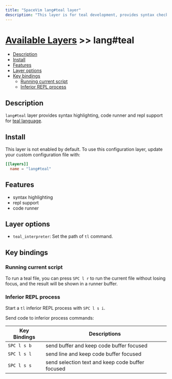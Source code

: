 ```yaml
---
title: "SpaceVim lang#teal layer"
description: "This layer is for teal development, provides syntax checking, code runner and repl support for teal files."
---
```


# [Available Layers](../../) >> lang#teal

<!-- vim-markdown-toc GFM -->

- [Description](#description)
- [Install](#install)
- [Features](#features)
- [Layer options](#layer-options)
- [Key bindings](#key-bindings)
  - [Running current script](#running-current-script)
  - [Inferior REPL process](#inferior-repl-process)

<!-- vim-markdown-toc -->

## Description

`lang#teal` layer provides syntax highlighting, code runner and repl support for [teal language](https://github.com/teal-language/tl).

## Install

This layer is not enabled by default.
To use this configuration layer, update your custom configuration file with:

```toml
[[layers]]
  name = "lang#teal"
```
## Features

- syntax highlighting
- repl support
- code runner

## Layer options


- `teal_interpreter`: Set the path of `tl` command.


## Key bindings

### Running current script

To run a teal file, you can press `SPC l r` to run the current file without losing focus,
and the result will be shown in a runner buffer.

### Inferior REPL process

Start a `tl` inferior REPL process with `SPC l s i`.

Send code to inferior process commands:

| Key Bindings | Descriptions                                     |
| ------------ | ------------------------------------------------ |
| `SPC l s b`  | send buffer and keep code buffer focused         |
| `SPC l s l`  | send line and keep code buffer focused           |
| `SPC l s s`  | send selection text and keep code buffer focused |

